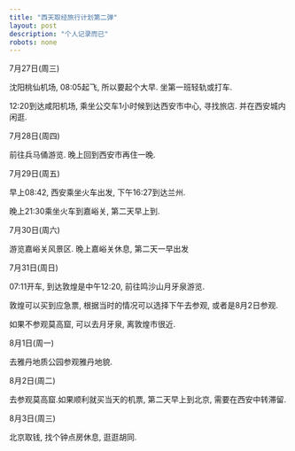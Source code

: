 ```yaml
---
title: "西天取经旅行计划第二弹"
layout: post
description: "个人记录而已"
robots: none
---
```


7月27日(周三)

沈阳桃仙机场, 08:05起飞, 所以要起个大早. 坐第一班轻轨或打车. 

12:20到达咸阳机场, 乘坐公交车1小时候到达西安市中心, 寻找旅店. 并在西安城内闲逛.

7月28日(周四)

前往兵马俑游览. 晚上回到西安市再住一晚.

7月29日(周五)

早上08:42, 西安乘坐火车出发, 下午16:27到达兰州.

晚上21:30乘坐火车到嘉峪关, 第二天早上到.

7月30日(周六)

游览嘉峪关风景区. 晚上嘉峪关休息, 第二天一早出发

7月31日(周日)

07:11开车, 到达敦煌是中午12:20, 前往鸣沙山月牙泉游览.

敦煌可以买到应急票, 根据当时的情况可以选择下午去参观, 或者是8月2日参观.

如果不参观莫高窟, 可以去月牙泉, 离敦煌市很近. 

8月1日(周一)

去雅丹地质公园参观雅丹地貌.

8月2日(周二)

去参观莫高窟.如果顺利就买当天的机票, 第二天早上到北京, 需要在西安中转滞留.

8月3日(周三)

北京取钱, 找个钟点房休息, 逛逛胡同.